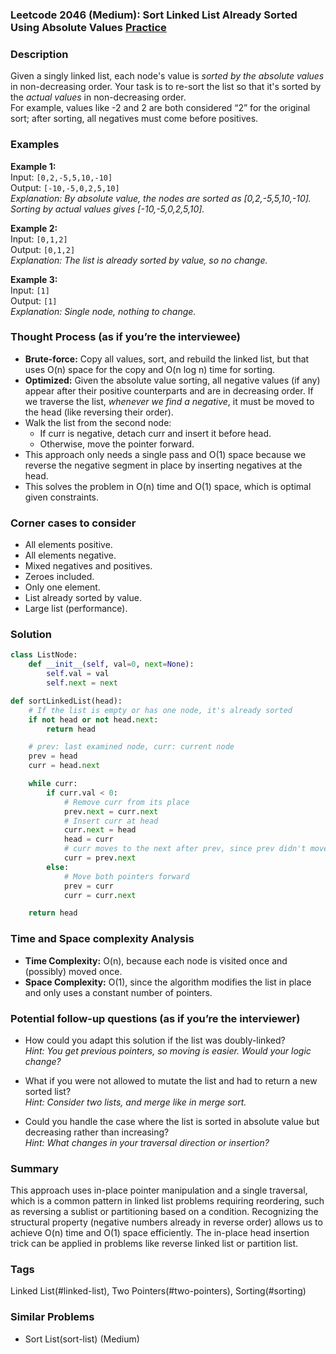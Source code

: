 ### Leetcode 2046 (Medium): Sort Linked List Already Sorted Using Absolute Values [Practice](https://leetcode.com/problems/sort-linked-list-already-sorted-using-absolute-values)

### Description  
Given a singly linked list, each node's value is *sorted by the absolute values* in non-decreasing order. Your task is to re-sort the list so that it's sorted by the *actual values* in non-decreasing order.  
For example, values like -2 and 2 are both considered “2” for the original sort; after sorting, all negatives must come before positives.

### Examples  

**Example 1:**  
Input: `[0,2,-5,5,10,-10]`  
Output: `[-10,-5,0,2,5,10]`  
*Explanation: By absolute value, the nodes are sorted as [0,2,-5,5,10,-10]. Sorting by actual values gives [-10,-5,0,2,5,10].*

**Example 2:**  
Input: `[0,1,2]`  
Output: `[0,1,2]`  
*Explanation: The list is already sorted by value, so no change.*

**Example 3:**  
Input: `[1]`  
Output: `[1]`  
*Explanation: Single node, nothing to change.*

### Thought Process (as if you’re the interviewee)  
- **Brute-force:** Copy all values, sort, and rebuild the linked list, but that uses O(n) space for the copy and O(n log n) time for sorting.
- **Optimized:** Given the absolute value sorting, all negative values (if any) appear after their positive counterparts and are in decreasing order. If we traverse the list, *whenever we find a negative*, it must be moved to the head (like reversing their order).  
- Walk the list from the second node:
  - If curr is negative, detach curr and insert it before head.
  - Otherwise, move the pointer forward.
- This approach only needs a single pass and O(1) space because we reverse the negative segment in place by inserting negatives at the head.  
- This solves the problem in O(n) time and O(1) space, which is optimal given constraints.

### Corner cases to consider  
- All elements positive.
- All elements negative.
- Mixed negatives and positives.
- Zeroes included.
- Only one element.
- List already sorted by value.
- Large list (performance).

### Solution

```python
class ListNode:
    def __init__(self, val=0, next=None):
        self.val = val
        self.next = next

def sortLinkedList(head):
    # If the list is empty or has one node, it's already sorted
    if not head or not head.next:
        return head

    # prev: last examined node, curr: current node
    prev = head
    curr = head.next

    while curr:
        if curr.val < 0:
            # Remove curr from its place
            prev.next = curr.next
            # Insert curr at head
            curr.next = head
            head = curr
            # curr moves to the next after prev, since prev didn't move
            curr = prev.next
        else:
            # Move both pointers forward
            prev = curr
            curr = curr.next

    return head
```

### Time and Space complexity Analysis  

- **Time Complexity:** O(n), because each node is visited once and (possibly) moved once.
- **Space Complexity:** O(1), since the algorithm modifies the list in place and only uses a constant number of pointers.

### Potential follow-up questions (as if you’re the interviewer)  

- How could you adapt this solution if the list was doubly-linked?  
  *Hint: You get previous pointers, so moving is easier. Would your logic change?*

- What if you were not allowed to mutate the list and had to return a new sorted list?  
  *Hint: Consider two lists, and merge like in merge sort.*

- Could you handle the case where the list is sorted in absolute value but decreasing rather than increasing?  
  *Hint: What changes in your traversal direction or insertion?*

### Summary
This approach uses in-place pointer manipulation and a single traversal, which is a common pattern in linked list problems requiring reordering, such as reversing a sublist or partitioning based on a condition. Recognizing the structural property (negative numbers already in reverse order) allows us to achieve O(n) time and O(1) space efficiently. The in-place head insertion trick can be applied in problems like reverse linked list or partition list.

### Tags
Linked List(#linked-list), Two Pointers(#two-pointers), Sorting(#sorting)

### Similar Problems
- Sort List(sort-list) (Medium)